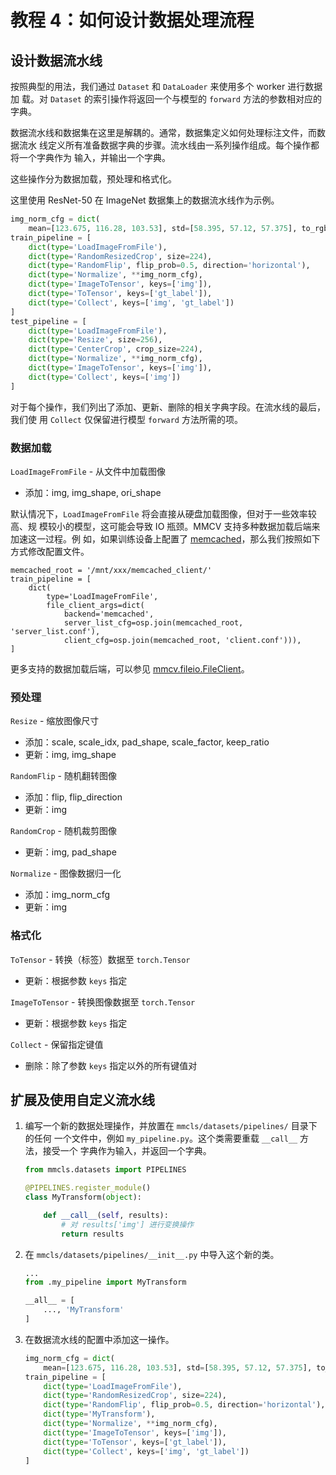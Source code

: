 # 教程 4：如何设计数据处理流程

## 设计数据流水线

按照典型的用法，我们通过 `Dataset` 和 `DataLoader` 来使用多个 worker 进行数据加
载。对 `Dataset` 的索引操作将返回一个与模型的 `forward` 方法的参数相对应的字典。

数据流水线和数据集在这里是解耦的。通常，数据集定义如何处理标注文件，而数据流水
线定义所有准备数据字典的步骤。流水线由一系列操作组成。每个操作都将一个字典作为
输入，并输出一个字典。

这些操作分为数据加载，预处理和格式化。

这里使用 ResNet-50 在 ImageNet 数据集上的数据流水线作为示例。

```python
img_norm_cfg = dict(
    mean=[123.675, 116.28, 103.53], std=[58.395, 57.12, 57.375], to_rgb=True)
train_pipeline = [
    dict(type='LoadImageFromFile'),
    dict(type='RandomResizedCrop', size=224),
    dict(type='RandomFlip', flip_prob=0.5, direction='horizontal'),
    dict(type='Normalize', **img_norm_cfg),
    dict(type='ImageToTensor', keys=['img']),
    dict(type='ToTensor', keys=['gt_label']),
    dict(type='Collect', keys=['img', 'gt_label'])
]
test_pipeline = [
    dict(type='LoadImageFromFile'),
    dict(type='Resize', size=256),
    dict(type='CenterCrop', crop_size=224),
    dict(type='Normalize', **img_norm_cfg),
    dict(type='ImageToTensor', keys=['img']),
    dict(type='Collect', keys=['img'])
]
```

对于每个操作，我们列出了添加、更新、删除的相关字典字段。在流水线的最后，我们使
用 `Collect` 仅保留进行模型 `forward` 方法所需的项。

### 数据加载

`LoadImageFromFile` - 从文件中加载图像

- 添加：img, img_shape, ori_shape

默认情况下，`LoadImageFromFile` 将会直接从硬盘加载图像，但对于一些效率较高、规
模较小的模型，这可能会导致 IO 瓶颈。MMCV 支持多种数据加载后端来加速这一过程。例
如，如果训练设备上配置了 [memcached](https://memcached.org/)，那么我们按照如下
方式修改配置文件。

```
memcached_root = '/mnt/xxx/memcached_client/'
train_pipeline = [
    dict(
        type='LoadImageFromFile',
        file_client_args=dict(
            backend='memcached',
            server_list_cfg=osp.join(memcached_root, 'server_list.conf'),
            client_cfg=osp.join(memcached_root, 'client.conf'))),
]
```

更多支持的数据加载后端，可以参见 [mmcv.fileio.FileClient](https://github.com/open-mmlab/mmcv/blob/master/mmcv/fileio/file_client.py)。

### 预处理

`Resize` - 缩放图像尺寸

- 添加：scale, scale_idx, pad_shape, scale_factor, keep_ratio
- 更新：img, img_shape

`RandomFlip` - 随机翻转图像

- 添加：flip, flip_direction
- 更新：img

`RandomCrop` - 随机裁剪图像

- 更新：img, pad_shape

`Normalize` - 图像数据归一化

- 添加：img_norm_cfg
- 更新：img

### 格式化

`ToTensor` - 转换（标签）数据至 `torch.Tensor`

- 更新：根据参数 `keys` 指定

`ImageToTensor` - 转换图像数据至 `torch.Tensor`

- 更新：根据参数 `keys` 指定

`Collect` - 保留指定键值

- 删除：除了参数 `keys` 指定以外的所有键值对

## 扩展及使用自定义流水线

1. 编写一个新的数据处理操作，并放置在 `mmcls/datasets/pipelines/` 目录下的任何
   一个文件中，例如 `my_pipeline.py`。这个类需要重载 `__call__` 方法，接受一个
   字典作为输入，并返回一个字典。

    ```python
    from mmcls.datasets import PIPELINES

    @PIPELINES.register_module()
    class MyTransform(object):

        def __call__(self, results):
            # 对 results['img'] 进行变换操作
            return results
    ```

2. 在 `mmcls/datasets/pipelines/__init__.py` 中导入这个新的类。

    ```python
    ...
    from .my_pipeline import MyTransform

    __all__ = [
        ..., 'MyTransform'
    ]
    ```

3. 在数据流水线的配置中添加这一操作。

    ```python
    img_norm_cfg = dict(
        mean=[123.675, 116.28, 103.53], std=[58.395, 57.12, 57.375], to_rgb=True)
    train_pipeline = [
        dict(type='LoadImageFromFile'),
        dict(type='RandomResizedCrop', size=224),
        dict(type='RandomFlip', flip_prob=0.5, direction='horizontal'),
        dict(type='MyTransform'),
        dict(type='Normalize', **img_norm_cfg),
        dict(type='ImageToTensor', keys=['img']),
        dict(type='ToTensor', keys=['gt_label']),
        dict(type='Collect', keys=['img', 'gt_label'])
    ]
    ```
